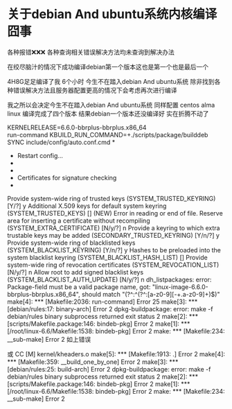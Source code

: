 # 关于debian And ubuntu系统内核编译囧事

各种报错❌❌❌ 各种查询相关错误解决方法均未查询到解决办法

在绞尽脑汁的情况下成功编译debian第一个版本这也是第一个也是最后一个

4H8G足足编译了我 6个小时 今生不在踏入debian And ubuntu系统
除非找到各种错误解决方法且服务器配置更高的情况下会考虑再次进行编译

我之所以会决定今生不在踏入debian And ubuntu系统 
同样配置 centos alma linux 编译完成了四个版本
结果debian一个版本还没编译好 实在折腾不动了

KERNELRELEASE=6.6.0-bbrplus-bbrplus.x86_64 \
run-command KBUILD_RUN_COMMAND=+./scripts/package/builddeb
  SYNC    include/config/auto.conf.cmd
*
* Restart config...
*
*
* Certificates for signature checking
*
Provide system-wide ring of trusted keys (SYSTEM_TRUSTED_KEYRING) [Y/?] y
  Additional X.509 keys for default system keyring (SYSTEM_TRUSTED_KEYS) [] (NEW)
Error in reading or end of file.
  Reserve area for inserting a certificate without recompiling (SYSTEM_EXTRA_CERTIFICATE) [N/y/?] n
  Provide a keyring to which extra trustable keys may be added (SECONDARY_TRUSTED_KEYRING) [Y/n/?] y
Provide system-wide ring of blacklisted keys (SYSTEM_BLACKLIST_KEYRING) [Y/n/?]
y
  Hashes to be preloaded into the system blacklist keyring (SYSTEM_BLACKLIST_HASH_LIST) []
  Provide system-wide ring of revocation certificates (SYSTEM_REVOCATION_LIST) [N/y/?] n
  Allow root to add signed blacklist keys (SYSTEM_BLACKLIST_AUTH_UPDATE) [N/y/?] n
dh_listpackages: error: Package-field must be a valid package name, got: "linux-image-6.6.0-bbrplus-bbrplus.x86_64", should match "(?^:^(?^:[a-z0-9][-+\.a-z0-9]+)$)"
make[4]: *** [Makefile:2036: run-command] Error 25
make[3]: *** [debian/rules:17: binary-arch] Error 2
dpkg-buildpackage: error: make -f debian/rules binary subprocess returned exit status 2
make[2]: *** [scripts/Makefile.package:146: bindeb-pkg] Error 2
make[1]: *** [/root/linux-6.6/Makefile:1538: bindeb-pkg] Error 2
make: *** [Makefile:234: __sub-make] Error 2
如上错误

或
CC [M]  kernel/kheaders.o
make[5]: *** [Makefile:1913: .] Error 2
make[4]: *** [Makefile:359: __build_one_by_one] Error 2
make[3]: *** [debian/rules:25: build-arch] Error 2
dpkg-buildpackage: error: make -f debian/rules binary subprocess returned exit status 2
make[2]: *** [scripts/Makefile.package:146: bindeb-pkg] Error 2
make[1]: *** [/root/linux-6.6/Makefile:1538: bindeb-pkg] Error 2
make: *** [Makefile:234: __sub-make] Error 2
